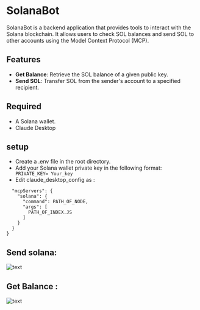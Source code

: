 # SolanaBot

SolanaBot is a backend application that provides tools to interact with the Solana blockchain. It allows users to check SOL balances and send SOL to other accounts using the Model Context Protocol (MCP).

## Features

- **Get Balance**: Retrieve the SOL balance of a given public key.
- **Send SOL**: Transfer SOL from the sender's account to a specified recipient.

## Required
- A Solana wallet.
- Claude Desktop

## setup
- Create a .env file in the root directory.
- Add your Solana wallet private key in the following format:
``` PRIVATE_KEY= Your_key```
- Edit claude_desktop_config as :
``` {
  "mcpServers": {
    "solana": {
      "command": PATH_OF_NODE,
      "args": [
        PATH_OF_INDEX.JS
      ]
    }
  }
}
```

## Send solana:
![text](https://github.com/user-attachments/assets/3ae73f68-af9d-41ab-b95c-bf9031a47c71)


## Get Balance :
![text](https://github.com/user-attachments/assets/a47eb931-c38b-4c8f-ade3-53d96ce2b09d)

